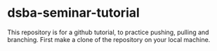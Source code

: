 # dsba-seminar-tutorial

This repository is for a github tutorial, to practice pushing, pulling and branching. First make a clone of the repository on your local machine.
